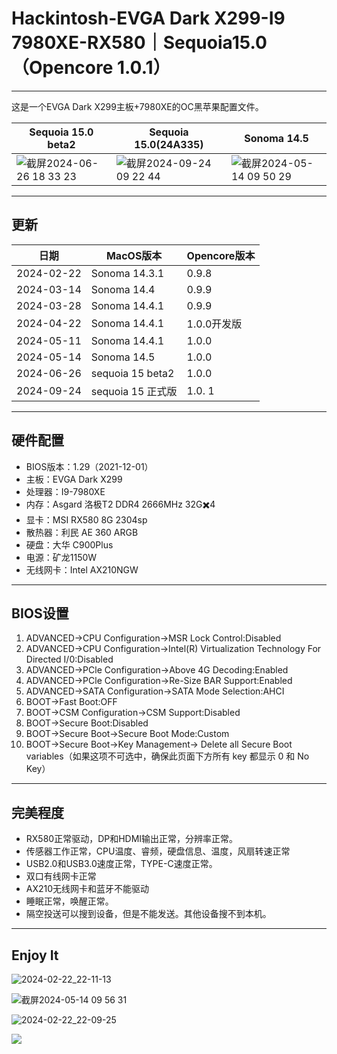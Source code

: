 # Hackintosh-EVGA Dark X299-I9 7980XE-RX580｜Sequoia15.0（Opencore 1.0.1）
---
这是一个EVGA Dark X299主板+7980XE的OC黑苹果配置文件。


| Sequoia 15.0 beta2                                           |Sequoia 15.0(24A335)                                                 | Sonoma 14.5                                                  |
| ------------------------------------------------------------ | ------------------------------------------------------------ | ------------------------------------------------------------ |
| ![截屏2024-06-26 18 33 23](https://github.com/longlongdede/Hackintosh-EVGA-Dark-X299-I9-7980XE-RX580/assets/63046146/d3d24267-6bb2-48b9-b628-1c9b26234be4) |![截屏2024-09-24 09 22 44](https://github.com/user-attachments/assets/2384d92f-8342-4ef5-b6fa-8c9c51826e4c) | ![截屏2024-05-14 09 50 29](https://github.com/longlongdede/Hackintosh-EVGA-Dark-X299-I9-7980XE-RX580/assets/63046146/c19642ae-a6e8-4dae-b6c6-dc776e4c1da9) |

---
## 更新

| 日期 | MacOS版本 | Opencore版本 |
|---|---|---|
| 2024-02-22 | Sonoma 14.3.1 | 0.9.8 |
| 2024-03-14 | Sonoma 14.4 | 0.9.9 |
| 2024-03-28 | Sonoma 14.4.1 | 0.9.9|
| 2024-04-22 | Sonoma 14.4.1 | 1.0.0开发版|
| 2024-05-11 | Sonoma 14.4.1 | 1.0.0|
| 2024-05-14 | Sonoma 14.5 | 1.0.0|
| 2024-06-26 | sequoia 15 beta2 | 1.0.0|
| 2024-09-24 | sequoia 15 正式版 | 1.0. 1|


---
## 硬件配置
- BIOS版本：1.29（2021-12-01）
- 主板：EVGA Dark X299
- 处理器：I9-7980XE
- 内存：Asgard 洛极T2 DDR4 2666MHz 32G✖️4
- 显卡：MSI RX580 8G 2304sp
- 散热器：利民 AE 360 ARGB
- 硬盘：大华 C900Plus
- 电源：矿龙1150W
- 无线网卡：Intel AX210NGW
---
## BIOS设置
1. ADVANCED->CPU Configuration->MSR Lock Control:Disabled
2. ADVANCED->CPU Configuration->Intel(R) Virtualization Technology For Directed I/0:Disabled
3. ADVANCED->PCle Configuration->Above 4G Decoding:Enabled
4. ADVANCED->PCle Configuration->Re-Size BAR Support:Enabled
5. ADVANCED->SATA Configuration->SATA Mode Selection:AHCI
6. BOOT->Fast Boot:OFF
7. BOOT->CSM Configuration->CSM Support:Disabled
8. BOOT->Secure Boot:Disabled
9. BOOT->Secure Boot->Secure Boot Mode:Custom
10. BOOT->Secure Boot->Key Management-> Delete all Secure Boot variables（如果这项不可选中，确保此页面下方所有 key 都显示 0 和 No Key）

---
## 完美程度
- RX580正常驱动，DP和HDMI输出正常，分辨率正常。
- 传感器工作正常，CPU温度、睿频，硬盘信息、温度，风扇转速正常
- USB2.0和USB3.0速度正常，TYPE-C速度正常。
- 双口有线网卡正常
- AX210无线网卡和蓝牙不能驱动
- 睡眠正常，唤醒正常。
- 隔空投送可以搜到设备，但是不能发送。其他设备搜不到本机。
---
## Enjoy It
![2024-02-22_22-11-13](https://github.com/longlongdede/Hakintoshi-EVGA-Dark-X299-I9-7980XE-RX580/assets/63046146/95ed92c2-1d35-48ad-9a97-696c1f7ba2e3)

![截屏2024-05-14 09 56 31](https://github.com/longlongdede/Hackintosh-EVGA-Dark-X299-I9-7980XE-RX580/assets/63046146/99d12c44-ef01-47b3-a397-807c1d278be0)

![2024-02-22_22-09-25](https://github.com/longlongdede/Hakintoshi-EVGA-Dark-X299-I9-7980XE-RX580/assets/63046146/761b7886-547a-4d5c-a438-61502a0ebaed)

![](https://wqong.oss-cn-hangzhou.aliyuncs.com/test/2024-04-23_06-58-37.png)

